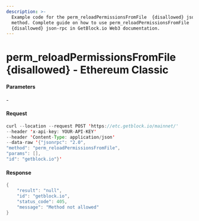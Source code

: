 ```yaml
---
description: >-
  Example code for the perm_reloadPermissionsFromFile  {disallowed} json-rpc
  method. Сomplete guide on how to use perm_reloadPermissionsFromFile 
  {disallowed} json-rpc in GetBlock.io Web3 documentation.
---
```


# perm\_reloadPermissionsFromFile {disallowed} - Ethereum Classic

#### Parameters

\-

#### Request

```java
curl --location --request POST 'https://etc.getblock.io/mainnet/' 
--header 'x-api-key: YOUR-API-KEY' 
--header 'Content-Type: application/json' 
--data-raw '{"jsonrpc": "2.0",
"method": "perm_reloadPermissionsFromFile",
"params": [],
"id": "getblock.io"}'
```

#### Response

```java
{
    "result": "null",
    "id": "getblock.io",
    "status_code": 405,
    "message": "Method not allowed"
}
```
